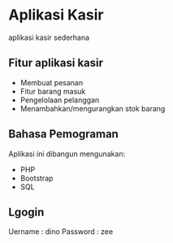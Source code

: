 # Aplikasi Kasir
 aplikasi kasir sederhana

## Fitur aplikasi kasir

- Membuat pesanan
- Fitur barang masuk
- Pengelolaan pelanggan
- Menambahkan/mengurangkan stok barang

## Bahasa Pemograman

Aplikasi ini dibangun mengunakan:

- PHP
- Bootstrap
- SQL
## Lgogin
Uername : dino
Password : zee
